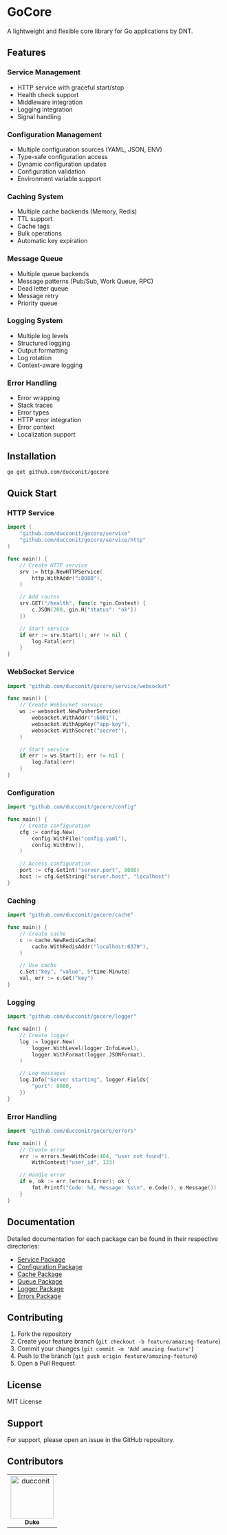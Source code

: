 # GoCore

A lightweight and flexible core library for Go applications by DNT.

## Features

### Service Management
- HTTP service with graceful start/stop
- Health check support
- Middleware integration
- Logging integration
- Signal handling

### Configuration Management
- Multiple configuration sources (YAML, JSON, ENV)
- Type-safe configuration access
- Dynamic configuration updates
- Configuration validation
- Environment variable support

### Caching System
- Multiple cache backends (Memory, Redis)
- TTL support
- Cache tags
- Bulk operations
- Automatic key expiration

### Message Queue
- Multiple queue backends
- Message patterns (Pub/Sub, Work Queue, RPC)
- Dead letter queue
- Message retry
- Priority queue

### Logging System
- Multiple log levels
- Structured logging
- Output formatting
- Log rotation
- Context-aware logging

### Error Handling
- Error wrapping
- Stack traces
- Error types
- HTTP error integration
- Error context
- Localization support

## Installation

```bash
go get github.com/ducconit/gocore
```

## Quick Start

### HTTP Service

```go
import (
    "github.com/ducconit/gocore/service"
    "github.com/ducconit/gocore/service/http"
)

func main() {
    // Create HTTP service
    srv := http.NewHTTPService(
        http.WithAddr(":8080"),
    )

    // Add routes
    srv.GET("/health", func(c *gin.Context) {
        c.JSON(200, gin.H{"status": "ok"})
    })

    // Start service
    if err := srv.Start(); err != nil {
        log.Fatal(err)
    }
}
```

### WebSocket Service

```go
import "github.com/ducconit/gocore/service/websocket"

func main() {
    // Create WebSocket service
    ws := websocket.NewPusherService(
        websocket.WithAddr(":6001"),
        websocket.WithAppKey("app-key"),
        websocket.WithSecret("secret"),
    )

    // Start service
    if err := ws.Start(); err != nil {
        log.Fatal(err)
    }
}
```

### Configuration

```go
import "github.com/ducconit/gocore/config"

func main() {
    // Create configuration
    cfg := config.New(
        config.WithFile("config.yaml"),
        config.WithEnv(),
    )

    // Access configuration
    port := cfg.GetInt("server.port", 8080)
    host := cfg.GetString("server.host", "localhost")
}
```

### Caching

```go
import "github.com/ducconit/gocore/cache"

func main() {
    // Create cache
    c := cache.NewRedisCache(
        cache.WithRedisAddr("localhost:6379"),
    )

    // Use cache
    c.Set("key", "value", 5*time.Minute)
    val, err := c.Get("key")
}
```

### Logging

```go
import "github.com/ducconit/gocore/logger"

func main() {
    // Create logger
    log := logger.New(
        logger.WithLevel(logger.InfoLevel),
        logger.WithFormat(logger.JSONFormat),
    )

    // Log messages
    log.Info("Server starting", logger.Fields{
        "port": 8080,
    })
}
```

### Error Handling

```go
import "github.com/ducconit/gocore/errors"

func main() {
    // Create error
    err := errors.NewWithCode(404, "user not found").
        WithContext("user_id", 123)

    // Handle error
    if e, ok := err.(errors.Error); ok {
        fmt.Printf("Code: %d, Message: %s\n", e.Code(), e.Message())
    }
}
```

## Documentation

Detailed documentation for each package can be found in their respective directories:

- [Service Package](service/README.md)
- [Configuration Package](config/README.md)
- [Cache Package](cache/README.md)
- [Queue Package](queue/README.md)
- [Logger Package](logger/README.md)
- [Errors Package](errors/README.md)

## Contributing

1. Fork the repository
2. Create your feature branch (`git checkout -b feature/amazing-feature`)
3. Commit your changes (`git commit -m 'Add amazing feature'`)
4. Push to the branch (`git push origin feature/amazing-feature`)
5. Open a Pull Request

## License

MIT License

## Support

For support, please open an issue in the GitHub repository.

## Contributors

<!-- readme: contributors -start -->
<table>
	<tbody>
		<tr>
            <td align="center">
                <a href="https://github.com/ducconit">
                    <img src="https://avatars.githubusercontent.com/u/72369814?v=4" width="100;" alt="ducconit"/>
                    <br />
                    <sub><b>Duke</b></sub>
                </a>
            </td>
		</tr>
	<tbody>
</table>
<!-- readme: contributors -end -->
